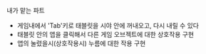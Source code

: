 내가 맡는 파트   
 - 게임내에서 'Tab'키로 태블릿을 시야 안에 꺼내오고, 다시 내릴 수 있다
 - 태블릿 안의 앱을 클릭해서 다른 게임 오브젝트에 대한 상호작용 구현
 - 앱의 눌렸을시(상호작용시) 누름에 대한 작용 구현
